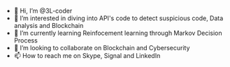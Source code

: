 - 👋 Hi, I’m @3L-coder
- 👀 I’m interested in diving into API's code to detect suspicious code, Data analysis and Blockchain 
- 🌱 I’m currently learning Reinfocement learning through Markov Decision Process
- 💞️ I’m looking to collaborate on Blockchain and Cybersecurity 
- 📫 How to reach me on Skype, Signal and LinkedIn

<!---
3L-coder/3L-coder is a ✨ special ✨ repository because its `README.md` (this file) appears on your GitHub profile.
You can click the Preview link to take a look at your changes.
--->
